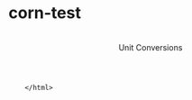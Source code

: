 # corn-test

<!DOCTYPE html>
<html>
    <head>
        <!--This is your page title that appears on browser window or tab-->
        <title>Unit Conversion</title>
    </head>
    <body>
        <section id="Home">
            <!--This is the main heading-->
            <header><br>Unit Conversions</br></header>
        </section>
        <nav>
  
          
        </html>
